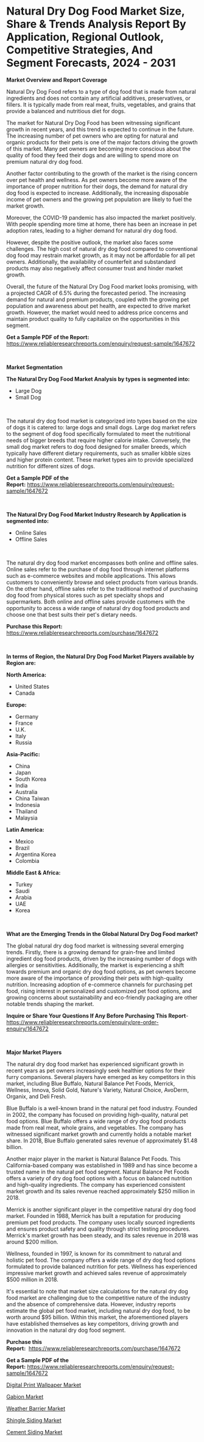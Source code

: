 <p><h1>Natural Dry Dog Food Market Size, Share & Trends Analysis Report By Application, Regional Outlook, Competitive Strategies, And Segment Forecasts, 2024 - 2031</h1></p><p><strong>Market Overview and Report Coverage</strong></p>
<p><p>Natural Dry Dog Food refers to a type of dog food that is made from natural ingredients and does not contain any artificial additives, preservatives, or fillers. It is typically made from real meat, fruits, vegetables, and grains that provide a balanced and nutritious diet for dogs.</p><p>The market for Natural Dry Dog Food has been witnessing significant growth in recent years, and this trend is expected to continue in the future. The increasing number of pet owners who are opting for natural and organic products for their pets is one of the major factors driving the growth of this market. Many pet owners are becoming more conscious about the quality of food they feed their dogs and are willing to spend more on premium natural dry dog food.</p><p>Another factor contributing to the growth of the market is the rising concern over pet health and wellness. As pet owners become more aware of the importance of proper nutrition for their dogs, the demand for natural dry dog food is expected to increase. Additionally, the increasing disposable income of pet owners and the growing pet population are likely to fuel the market growth.</p><p>Moreover, the COVID-19 pandemic has also impacted the market positively. With people spending more time at home, there has been an increase in pet adoption rates, leading to a higher demand for natural dry dog food.</p><p>However, despite the positive outlook, the market also faces some challenges. The high cost of natural dry dog food compared to conventional dog food may restrain market growth, as it may not be affordable for all pet owners. Additionally, the availability of counterfeit and substandard products may also negatively affect consumer trust and hinder market growth.</p><p>Overall, the future of the Natural Dry Dog Food market looks promising, with a projected CAGR of 6.5% during the forecasted period. The increasing demand for natural and premium products, coupled with the growing pet population and awareness about pet health, are expected to drive market growth. However, the market would need to address price concerns and maintain product quality to fully capitalize on the opportunities in this segment.</p></p>
<p><strong>Get a Sample PDF of the Report:</strong> <a href="https://www.reliableresearchreports.com/enquiry/request-sample/1647672">https://www.reliableresearchreports.com/enquiry/request-sample/1647672</a></p>
<p>&nbsp;</p>
<p><strong>Market Segmentation</strong></p>
<p><strong>The Natural Dry Dog Food Market Analysis by types is segmented into:</strong></p>
<p><ul><li>Large Dog</li><li>Small Dog</li></ul></p>
<p>&nbsp;</p>
<p><p>The natural dry dog food market is categorized into types based on the size of dogs it is catered to: large dogs and small dogs. Large dog market refers to the segment of dog food specifically formulated to meet the nutritional needs of bigger breeds that require higher calorie intake. Conversely, the small dog market refers to dog food designed for smaller breeds, which typically have different dietary requirements, such as smaller kibble sizes and higher protein content. These market types aim to provide specialized nutrition for different sizes of dogs.</p></p>
<p><strong>Get a Sample PDF of the Report:</strong>&nbsp;<a href="https://www.reliableresearchreports.com/enquiry/request-sample/1647672">https://www.reliableresearchreports.com/enquiry/request-sample/1647672</a></p>
<p>&nbsp;</p>
<p><strong>The Natural Dry Dog Food Market Industry Research by Application is segmented into:</strong></p>
<p><ul><li>Online Sales</li><li>Offline Sales</li></ul></p>
<p>&nbsp;</p>
<p><p>The natural dry dog food market encompasses both online and offline sales. Online sales refer to the purchase of dog food through internet platforms such as e-commerce websites and mobile applications. This allows customers to conveniently browse and select products from various brands. On the other hand, offline sales refer to the traditional method of purchasing dog food from physical stores such as pet specialty shops and supermarkets. Both online and offline sales provide customers with the opportunity to access a wide range of natural dry dog food products and choose one that best suits their pet's dietary needs.</p></p>
<p><strong>Purchase this Report:</strong>&nbsp; <a href="https://www.reliableresearchreports.com/purchase/1647672">https://www.reliableresearchreports.com/purchase/1647672</a></p>
<p>&nbsp;</p>
<p><strong>In terms of Region, the Natural Dry Dog Food Market Players available by Region are:</strong></p>
<p>
    <p> <strong> North America: </strong>
        <ul>
            <li>United States</li>
            <li>Canada</li>
        </ul>
        </p> 
    <p> <strong> Europe: </strong>
        <ul>
            <li>Germany</li>
            <li>France</li>
            <li>U.K.</li>
            <li>Italy</li>
            <li>Russia</li>
        </ul>
        </p> 
    <p> <strong> Asia-Pacific: </strong>
        <ul>
            <li>China</li>
            <li>Japan</li>
            <li>South Korea</li>
            <li>India</li>
            <li>Australia</li>
            <li>China Taiwan</li>
            <li>Indonesia</li>
            <li>Thailand</li>
            <li>Malaysia</li>
        </ul>
        </p> 
    <p> <strong> Latin America: </strong>
        <ul>
            <li>Mexico</li>
            <li>Brazil</li>
            <li>Argentina Korea</li>
            <li>Colombia</li>
        </ul>
        </p> 
    <p> <strong> Middle East & Africa: </strong>
        <ul>
            <li>Turkey</li>
            <li>Saudi</li>
            <li>Arabia</li>
            <li>UAE</li>
            <li>Korea</li>
        </ul>
    </p>
    </p>
<p>&nbsp;</p>
<p><strong>What are the Emerging Trends in the Global Natural Dry Dog Food market?</strong></p>
<p><p>The global natural dry dog food market is witnessing several emerging trends. Firstly, there is a growing demand for grain-free and limited ingredient dog food products, driven by the increasing number of dogs with allergies or sensitivities. Additionally, the market is experiencing a shift towards premium and organic dry dog food options, as pet owners become more aware of the importance of providing their pets with high-quality nutrition. Increasing adoption of e-commerce channels for purchasing pet food, rising interest in personalized and customized pet food options, and growing concerns about sustainability and eco-friendly packaging are other notable trends shaping the market.</p></p>
<p><strong>Inquire or Share Your Questions If Any Before Purchasing This Report</strong>- <a href="https://www.reliableresearchreports.com/enquiry/pre-order-enquiry/1647672">https://www.reliableresearchreports.com/enquiry/pre-order-enquiry/1647672</a></p>
<p>&nbsp;</p>
<p><strong>Major Market Players</strong></p>
<p><p>The natural dry dog food market has experienced significant growth in recent years as pet owners increasingly seek healthier options for their furry companions. Several players have emerged as key competitors in this market, including Blue Buffalo, Natural Balance Pet Foods, Merrick, Wellness, Innova, Solid Gold, Nature's Variety, Natural Choice, AvoDerm, Organix, and Deli Fresh.</p><p>Blue Buffalo is a well-known brand in the natural pet food industry. Founded in 2002, the company has focused on providing high-quality, natural pet food options. Blue Buffalo offers a wide range of dry dog food products made from real meat, whole grains, and vegetables. The company has witnessed significant market growth and currently holds a notable market share. In 2018, Blue Buffalo generated sales revenue of approximately $1.48 billion.</p><p>Another major player in the market is Natural Balance Pet Foods. This California-based company was established in 1989 and has since become a trusted name in the natural pet food segment. Natural Balance Pet Foods offers a variety of dry dog food options with a focus on balanced nutrition and high-quality ingredients. The company has experienced consistent market growth and its sales revenue reached approximately $250 million in 2018.</p><p>Merrick is another significant player in the competitive natural dry dog food market. Founded in 1988, Merrick has built a reputation for producing premium pet food products. The company uses locally sourced ingredients and ensures product safety and quality through strict testing procedures. Merrick's market growth has been steady, and its sales revenue in 2018 was around $200 million.</p><p>Wellness, founded in 1997, is known for its commitment to natural and holistic pet food. The company offers a wide range of dry dog food options formulated to provide balanced nutrition for pets. Wellness has experienced impressive market growth and achieved sales revenue of approximately $500 million in 2018.</p><p>It's essential to note that market size calculations for the natural dry dog food market are challenging due to the competitive nature of the industry and the absence of comprehensive data. However, industry reports estimate the global pet food market, including natural dry dog food, to be worth around $95 billion. Within this market, the aforementioned players have established themselves as key competitors, driving growth and innovation in the natural dry dog food segment.</p></p>
<p><strong>Purchase this Report:</strong>&nbsp;&nbsp;<a href="https://www.reliableresearchreports.com/purchase/1647672">https://www.reliableresearchreports.com/purchase/1647672</a></p>
<p></p>
<p><strong>Get a Sample PDF of the Report:</strong>&nbsp;<a href="https://www.reliableresearchreports.com/enquiry/request-sample/1647672">https://www.reliableresearchreports.com/enquiry/request-sample/1647672</a></p>
<p><p><a href="https://github.com/johnbach50/Market-Research-Report-List-1/blob/main/digital-print-wallpaper-market.md">Digital Print Wallpaper Market</a></p><p><a href="https://github.com/Triciasol/Market-Research-Report-List-1/blob/main/gabion-market.md">Gabion Market</a></p><p><a href="https://github.com/beatblasta/Market-Research-Report-List-1/blob/main/weather-barrier-market.md">Weather Barrier Market</a></p><p><a href="https://github.com/jhcraigie/Market-Research-Report-List-1/blob/main/shingle-siding-market.md">Shingle Siding Market</a></p><p><a href="https://github.com/jsmusil/Market-Research-Report-List-1/blob/main/cement-siding-market.md">Cement Siding Market</a></p></p>